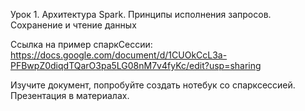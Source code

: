 Урок 1. Архитектура Spark. Принципы исполнения запросов. Сохранение и чтение данных

Ссылка на пример спаркСессии: https://docs.google.com/document/d/1CUOkCcL3a-PFBwpZ0diqdTQarO3pa5LG08nM7v4fyKc/edit?usp=sharing

Изучите документ, попробуйте создать нотебук со спарксессией. Презентация в материалах.
